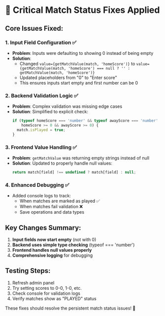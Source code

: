 # 🔧 Critical Match Status Fixes Applied

## Core Issues Fixed:

### 1. **Input Field Configuration** ✅
- **Problem**: Inputs were defaulting to showing 0 instead of being empty
- **Solution**: 
  - Changed `value={getMatchValue(match, 'homeScore')}` to `value={getMatchValue(match, 'homeScore') === null ? '' : getMatchValue(match, 'homeScore')}`
  - Updated placeholders from "0" to "Enter score" 
  - This ensures inputs start empty and first number can be 0

### 2. **Backend Validation Logic** ✅
- **Problem**: Complex validation was missing edge cases
- **Solution**: Simplified to explicit check:
  ```javascript
  if (typeof homeScore === 'number' && typeof awayScore === 'number' && 
      homeScore >= 0 && awayScore >= 0) {
    match.isPlayed = true;
  }
  ```

### 3. **Frontend Value Handling** ✅
- **Problem**: `getMatchValue` was returning empty strings instead of null
- **Solution**: Updated to properly handle null values:
  ```javascript
  return match[field] !== undefined ? match[field] : null;
  ```

### 4. **Enhanced Debugging** ✅
- Added console logs to track:
  - When matches are marked as played ✅
  - When matches fail validation ❌  
  - Save operations and data types

## Key Changes Summary:

1. **Input fields now start empty** (not with 0)
2. **Backend uses simple type checking** (typeof === 'number')
3. **Frontend handles null values properly**
4. **Comprehensive logging** for debugging

## Testing Steps:
1. Refresh admin panel
2. Try setting scores to 0-0, 1-0, etc.
3. Check console for validation logs
4. Verify matches show as "PLAYED" status

These fixes should resolve the persistent match status issues! 🎯
